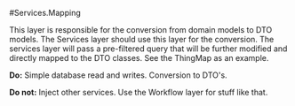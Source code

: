 #Services.Mapping

This layer is responsible for the conversion from domain models to DTO models. The Services layer should use this 
layer for the conversion. The services layer will pass a pre-filtered query that will be further modified and 
directly mapped to the DTO classes. See the ThingMap as an example.

**Do:** Simple database read and writes. Conversion to DTO's.

**Do not:** Inject other services. Use the Workflow layer for stuff like that.